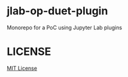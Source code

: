 # jlab-op-duet-plugin

Monorepo for a PoC using Jupyter Lab plugins

# LICENSE

[MIT License](LICENSE)
